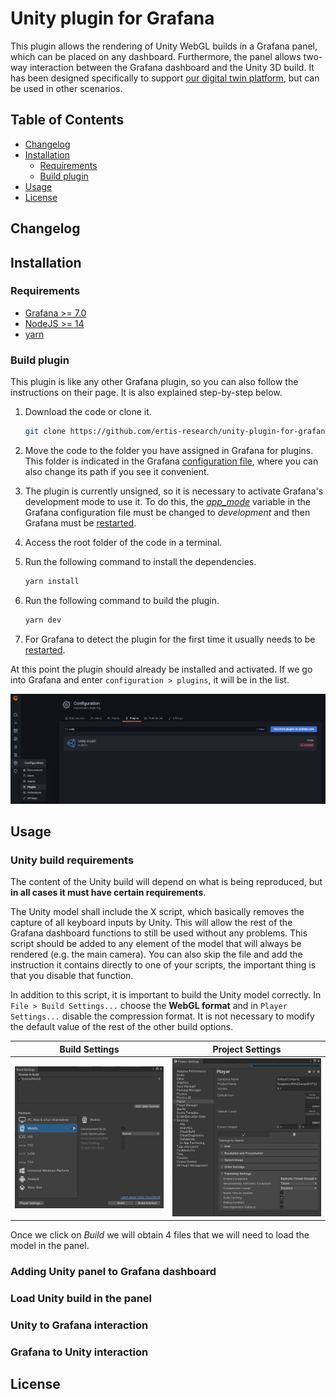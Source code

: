 # Unity plugin for Grafana

This plugin allows the rendering of Unity WebGL builds in a Grafana panel, which can be placed on any dashboard. Furthermore, the panel allows two-way interaction between the Grafana dashboard and the Unity 3D build. It has been designed specifically to support [our digital twin platform](https://github.com/ertis-research/digital-twins-platform), but can be used in other scenarios.

## Table of Contents
- [Changelog](#changelog)
- [Installation](#installation)
   - [Requirements](#requirements)
   - [Build plugin](#build-plugin)
- [Usage](#usage)
- [License](#license)

## Changelog

## Installation

### Requirements
- [Grafana >= 7.0](https://grafana.com/)
- [NodeJS >= 14](https://nodejs.org/es/)
- [yarn](https://yarnpkg.com/)

### Build plugin

This plugin is like any other Grafana plugin, so you can also follow the instructions on their page. It is also explained step-by-step below.

1. Download the code or clone it.
   ```bash
   git clone https://github.com/ertis-research/unity-plugin-for-grafana.git
   ```
2. Move the code to the folder you have assigned in Grafana for plugins. This folder is indicated in the Grafana [configuration file](https://grafana.com/docs/grafana/v9.0/setup-grafana/configure-grafana/#plugins), where you can also change its path if you see it convenient. 

3. The plugin is currently unsigned, so it is necessary to activate Grafana's development mode to use it. To do this, the [*app_mode*](https://grafana.com/docs/grafana/latest/setup-grafana/configure-grafana/#app_mode) variable in the Grafana configuration file must be changed to *development* and then Grafana must be [restarted](https://grafana.com/docs/grafana/v9.0/setup-grafana/restart-grafana/).

4. Access the root folder of the code in a terminal.

5. Run the following command to install the dependencies. 
   ```bash
   yarn install
   ```

6. Run the following command to build the plugin.
   ```bash
   yarn dev
   ```
7. For Grafana to detect the plugin for the first time it usually needs to be [restarted](https://grafana.com/docs/grafana/v9.0/setup-grafana/restart-grafana/).

At this point the plugin should already be installed and activated. If we go into Grafana and enter `configuration > plugins`, it will be in the list. 

![Plugin in list](src/img/readme/plugins-list-unity.JPG)

## Usage

### Unity build requirements
The content of the Unity build will depend on what is being reproduced, but **in all cases it must have certain requirements**. 

The Unity model shall include the X script, which basically removes the capture of all keyboard inputs by Unity. This will allow the rest of the Grafana dashboard functions to still be used without any problems. This script should be added to any element of the model that will always be rendered (e.g. the main camera). You can also skip the file and add the instruction it contains directly to one of your scripts, the important thing is that you disable that function.

In addition to this script, it is important to build the Unity model correctly. In `File > Build Settings...` choose the **WebGL format** and in `Player Settings...` disable the compression format. It is not necessary to modify the default value of the rest of the other build options.

Build Settings             |  Project Settings  
:-------------------------:|:-------------------------:
![](src/img/readme/unity-export-1.JPG)  |  ![](src/img/readme/unity-export-2.JPG)

Once we click on *Build* we will obtain 4 files that we will need to load the model in the panel.

### Adding Unity panel to Grafana dashboard

### Load Unity build in the panel

### Unity to Grafana interaction

### Grafana to Unity interaction

## License
